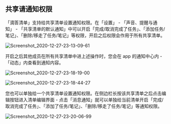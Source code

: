## 共享请通知权限



「滴答清单」支持给共享清单设置通知权限。在「设置」 - 「声音、提醒与通知」 - 「共享清单的默认通知」中可以开启「完成/取消完成了任务」、「添加任务/笔记」、「删除/移走了任务/笔记」等权限，开启之后权限会作用于所有共享清单。

![Screenshot_2020-12-27-23-13-09-61](/Users/aechchow/Documents/GitHub/guide-dd/images/android/113.png)

开启之后其他成员在所有共享清单中进上述操作时，您会在 app 的通知中心内 - 「动态」内查看到通知内容。

![Screenshot_2020-12-27-23-18-19-00](/Users/aechchow/Documents/GitHub/guide-dd/images/android/114.png)

![Screenshot_2020-12-27-23-18-44-27](/Users/aechchow/Documents/GitHub/guide-dd/images/android/115.png)

您也可以单独给一个共享清单设置通知权限。在侧边栏长按该共享清单之后点击编辑按钮进入清单编辑界面 - 点击「消息通知」就可以单独给当前清单开启「完成/取消完成了任务」、「添加了任务/笔记」、「删除/移走了任务/笔记」等通知权限。

![Screenshot_2020-12-27-23-20-06-99](/Users/aechchow/Documents/GitHub/guide-dd/images/android/116.png)